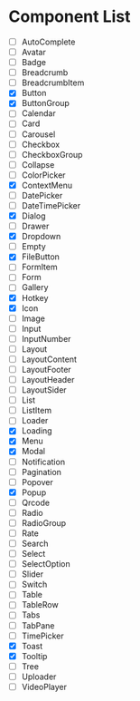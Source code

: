 # Component List

- [ ] AutoComplete
- [ ] Avatar
- [ ] Badge
- [ ] Breadcrumb
- [ ] BreadcrumbItem
- [x] Button
- [x] ButtonGroup
- [ ] Calendar
- [ ] Card
- [ ] Carousel
- [ ] Checkbox
- [ ] CheckboxGroup
- [ ] Collapse
- [ ] ColorPicker
- [x] ContextMenu
- [ ] DatePicker
- [ ] DateTimePicker
- [x] Dialog
- [ ] Drawer
- [x] Dropdown
- [ ] Empty
- [x] FileButton
- [ ] FormItem
- [ ] Form
- [ ] Gallery
- [x] Hotkey
- [x] Icon
- [ ] Image
- [ ] Input
- [ ] InputNumber
- [ ] Layout
- [ ] LayoutContent
- [ ] LayoutFooter
- [ ] LayoutHeader
- [ ] LayoutSider
- [ ] List
- [ ] ListItem
- [ ] Loader
- [x] Loading
- [x] Menu
- [x] Modal
- [ ] Notification
- [ ] Pagination
- [ ] Popover
- [x] Popup
- [ ] Qrcode
- [ ] Radio
- [ ] RadioGroup
- [ ] Rate
- [ ] Search
- [ ] Select
- [ ] SelectOption
- [ ] Slider
- [ ] Switch
- [ ] Table
- [ ] TableRow
- [ ] Tabs
- [ ] TabPane
- [ ] TimePicker
- [x] Toast
- [x] Tooltip
- [ ] Tree
- [ ] Uploader
- [ ] VideoPlayer
